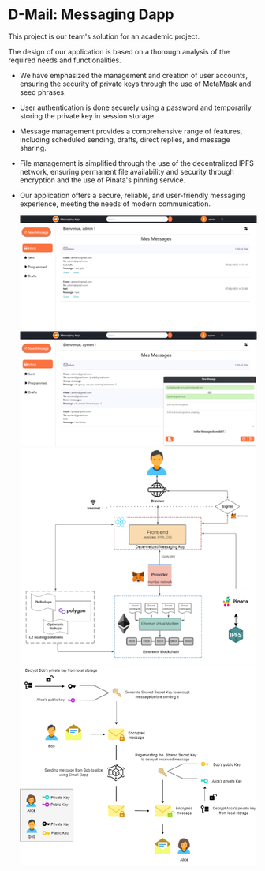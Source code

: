 # D-Mail: Messaging Dapp 
This project is our team's solution for an academic project.

The design of our application is based on a thorough analysis of the required needs and functionalities.

- We have emphasized the management and creation of user accounts, ensuring the security of private keys through the use of MetaMask and seed phrases.
  
- User authentication is done securely using a password and temporarily storing the private key in session storage.

- Message management provides a comprehensive range of features, including scheduled sending, drafts, direct replies, and message sharing.
  
-  File management is simplified through the use of the decentralized IPFS network, ensuring permanent file availability and security through encryption and the use of Pinata's pinning service.
  
- Our application offers a secure, reliable, and user-friendly messaging experience, meeting the needs of modern communication.

   ![Alt Text](/inboxInterfacechat.png)
   ![Alt Text](send_message_to_group.png)
   ![Alt Text](/arch.png)
   ![Alt Text](/message_encrypt.png)
  

